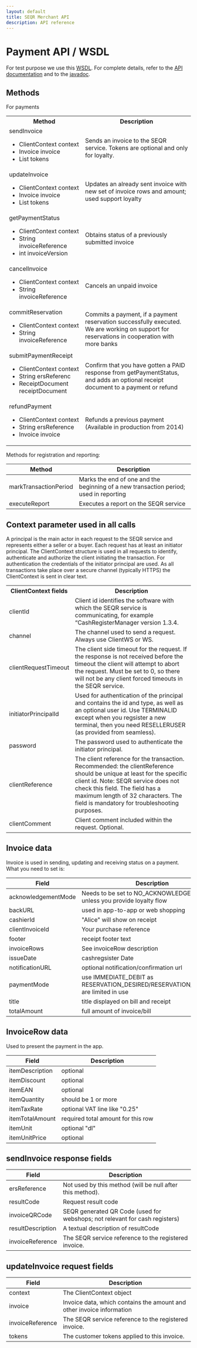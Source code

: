```yaml
---
layout: default
title: SEQR Merchant API
description: API reference
---
```


# Payment API / WSDL

For test purpose we use this [WSDL](http://extdev4.seqr.se/extclientproxy/service/v2?wsdl).
For complete details, refer to the [API documentation](/downloads/ersifextclient-2.4.2.1-manual-SEQR.pdf)
and to the [javadoc](/downloads/ersifextclient-2.4.2.1-javadoc/). 

## Methods

For payments

<table>
<tr><th>Method</th><th>Description</th></tr>
<tr><td>sendInvoice
       <ul>
        <li>ClientContext context</li>
        <li>Invoice invoice</li>
        <li>List<CustomerToken> tokens</li>
       </ul>
    </td>
    <td>Sends an invoice to the SEQR service. Tokens are optional and only for loyalty.
    </td></tr>
<tr><td>updateInvoice
       <ul>
        <li>ClientContext context</li>
        <li>Invoice invoice</li>
        <li>List<CustomerToken> tokens</li>    
       </ul>
    </td>
    <td>Updates an already sent invoice with new set of invoice rows and amount; used support loyalty
    </td></tr>
<tr><td>getPaymentStatus
        <ul>
        <li>ClientContext context</li>
        <li>String invoiceReference</li>
        <li>int invoiceVersion</li>
        </ul>
     </td>
     <td>Obtains status of a previously submitted invoice
     </td></tr>
<tr><td>cancelInvoice
      <ul>
        <li>ClientContext context</li>
        <li>String invoiceReference</li>
      </ul>
    </td>
    <td>Cancels an unpaid invoice
    </td></tr>
<tr><td>commitReservation
        <ul>
          <li>ClientContext context</li>
          <li>String invoiceReference</li>
        </ul> 
    </td>
    <td>Commits a payment, if a payment reservation successfully executed.
        We are working on support for reservations in cooperation with more banks
    </td></tr>
<tr><td>submitPaymentReceipt
        <ul>
         <li>ClientContext context</li>
         <li>String ersReferenc</li>
         <li>ReceiptDocument receiptDocument</li>
        </ul>
    </td>
    <td>Confirm that you have gotten a PAID response from getPaymentStatus, and adds an optional 
        receipt document to a payment or refund
    </td></tr>
<tr><td>refundPayment
        <ul>
         <li>ClientContext context</li>
         <li>String ersReference</li>
         <li>Invoice invoice</li>
        </ul> 
    </td>
    <td>Refunds a previous payment (Available in production from 2014)
    </td></tr>
</table>



Methods for registration and reporting:



| Method | Description |
| --- | --- |
| markTransactionPeriod | Marks the end of one and the beginning of a new transaction period; used in reporting |
| executeReport | Executes a report on the SEQR service |



## Context parameter used in all calls



A principal is the main actor in each request to the SEQR service and represents either a seller or a buyer. Each request has at least an initiator principal.
The ClientContext structure is used in all requests to identify, authenticate and authorize the client initiating the transaction. For authentication the credentials of the initiator principal are used. As all transactions take place over a secure channel (typically HTTPS) the ClientContext is sent in clear text.

<table>
<tr><th>ClientContext fields</th><th>Description</th></tr>
<tr><td>clientId </td>
    <td> Client id identifies the software with which the SEQR service is communicating, for example “CashRegisterManager version 1.3.4.</td></tr>
<tr><td>channel </td>
    <td> The channel used to send a request. Always use ClientWS or WS. </td></tr>
<tr><td>clientRequestTimeout </td>
    <td> The client side timeout for the request. If the response is not received before the timeout the client will attempt to abort the request. Must be set to 0, so there will not be any client forced timeouts in the SEQR service. </td></tr>
<tr><td>initiatorPrincipalId </td>
    <td> Used for authentication of the principal and contains the id and type, as well as an optional user id. 
         Use TERMINALID except when you regsister a new terminal, then you need RESELLERUSER (as provided from seamless). 
    </td></tr>
<tr><td>password</td>
    <td>The password used to authenticate the initiator principal.</td></tr>
<tr><td>clientReference </td>
    <td>The client reference for the transaction.
        Recommended: the clientReference should be unique at least for the specific client id.
        Note: SEQR service does not check this field. The field has a maximum length of 32 characters. 
        The field is mandatory for troubleshooting purposes.
    </td></tr>
<tr><td>clientComment </td>
    <td>Client comment included within the request. Optional.</td></tr>
</table>


## Invoice data 


Invoice is used in sending, updating and receiving status on a payment. What you need to set is: 


| Field | Description |
| --- | --- |
| acknowledgementMode | Needs to be set to NO_ACKNOWLEDGEMENT unless you provide loyalty flow |
| backURL | used in app-to-app or web shopping |
| cashierId | "Alice" will show on receipt |
| clientInvoiceId | Your purchase reference |
| footer | receipt footer text |
| invoiceRows | See invoiceRow description |
| issueDate | cashregsister Date  |
| notificationURL | optional notification/confirmation url |
| paymentMode | use IMMEDIATE_DEBIT as RESERVATION_DESIRED/RESERVATION_REQUIRED are limited in use  |
| title | title displayed on bill and receipt |
| totalAmount | full amount of invoice/bill |


## InvoiceRow data 


Used to present the payment in the app. 


| Field | Description |
| --- | --- |
| itemDescription | optional |
| itemDiscount | optional |
| itemEAN | optional |
| itemQuantity | should be 1 or more |
| itemTaxRate | optional VAT line like "0.25" |
| itemTotalAmount | required total amount for this row |
| itemUnit | optional "dl" |
| itemUnitPrice | optional  |


## sendInvoice response fields


| Field | Description |
| --- | --- |
| ersReference | Not used by this method (will be null after this method). |
| resultCode | Request result code |
| invoiceQRCode | SEQR generated QR Code (used for webshops; not relevant for cash registers) |
| resultDescription | A textual description of resultCode  |
|invoiceReference  | The SEQR service reference to the registered invoice. |


## updateInvoice request fields

| Field | Description |
| --- | --- |
| context | The ClientContext object |
| invoice | Invoice data, which contains the amount and other invoice information |
| invoiceReference | The SEQR service reference to the registered invoice. |
| tokens | The customer tokens applied to this invoice. |


